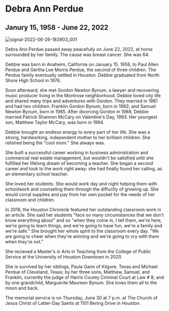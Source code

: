 # Debra Ann Perdue

## Janury 15, 1958 - June 22, 2022

![signal-2022-06-26-183903_001](https://user-images.githubusercontent.com/8341207/175839353-a9d18dd0-6799-44ea-ad47-82dbd9bb2824.jpeg)

Debra Ann Perdue passed away peacefully on June 22, 2022, at home surrounded by her family. The cause was breast cancer. She was 64.

Debbie was born in Anaheim, California on January 15, 1958, to Paul Allen Perdue and Gertha Lee Morris Perdue, the second of three children. The Perdue family eventually settled in Houston. Debbie graduated from North Shore High School in 1976.

Soon afterward, she met Gordon Newton Bynum, a lawyer and recovering music producer living in the Montrose neighborhood. Debbie loved city life and shared many trips and adventures with Gordon. They married in 1981 and had two children: Franklin Gordon Bynum, born in 1982; and Samuel Newton Bynum, born in 1985. After divorcing Gordon in 1988, Debbie married Patrick Shannon McCary on Valentine's Day, 1993. Her youngest son, Matthew Taylor McCary, was born in 1994.

Debbie brought an endless energy to every part of her life. She was a strong, hardworking, independent mother to her brilliant children. She relished being the "cool mom." She always was.

She built a successful career working in business administration and commercial real estate management, but wouldn't be satisfied until she fulfilled her lifelong dream of becoming a teacher. She began a second career and took to the work right away: she had finally found her calling, as an elementary school teacher.

She loved her students. She would work day and night helping them with schoolwork and counseling them through the diffuclty of growing up. She would corral supplies and pay from her own pocket for the needs of her classroom and children.

In 2019, the Houston Chronicle featured her outstanding classroom work in an article. She said her students "face so many circumstances that we don't know everything about" and so "when they come in, I tell them, we're here, we're going to learn things, and we're going to have fun, we're a family and we're safe." She brought her whole spirit to the classroom every day. "We are going to cheer when they're winning and we're going to cry with them when they're not."

She recieved a Master's in Arts in Teaching from the College of Public Service at the University of Houston Downtown in 2020.

She is survived by her siblings, Paula Gann of Kilgore, Texas and Michael Perdue of Cleveland, Texas; by her three sons, Matthew, Samuel, and Franklin, currently the judge of Harris County Criminal Court at Law # 8; and by one grandchild, Marguerite Maureen Bynum. She loves them all to the moon and back.

The memorial service is on Thursday, June 30 at 7 p.m. at The Church of Jesus Christ of Latter-Day Saints at 1101 Bering Drive in Houston.

